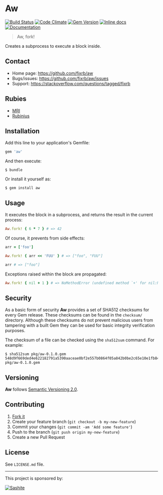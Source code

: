 # Aw

[![Build Status](https://travis-ci.org/fixrb/aw.svg?branch=master)][travis]
[![Code Climate](https://codeclimate.com/github/fixrb/aw/badges/gpa.svg)][codeclimate]
[![Gem Version](https://badge.fury.io/rb/aw.svg)][gem]
[![Inline docs](http://inch-ci.org/github/fixrb/aw.svg?branch=master)][inchpages]
[![Documentation](http://img.shields.io/:yard-docs-38c800.svg)][rubydoc]

> Aw, fork!

Creates a subprocess to execute a block inside.

## Contact

* Home page: https://github.com/fixrb/aw
* Bugs/issues: https://github.com/fixrb/aw/issues
* Support: https://stackoverflow.com/questions/tagged/fixrb

## Rubies

* [MRI](https://www.ruby-lang.org/)
* [Rubinius](https://rubinius.com/)

## Installation

Add this line to your application's Gemfile:

```ruby
gem 'aw'
```

And then execute:

    $ bundle

Or install it yourself as:

    $ gem install aw

## Usage

It executes the block in a subprocess, and returns the result in the current process:

```ruby
Aw.fork! { 6 * 7 } # => 42
```

Of course, it prevents from side effects:

```ruby
arr = ['foo']

Aw.fork! { arr << 'FUU' } # => ["foo", "FUU"]

arr # => ["foo"]
```

Exceptions raised within the block are propagated:

```ruby
Aw.fork! { nil + 1 } # => NoMethodError (undefined method `+' for nil:NilClass)
```

## Security

As a basic form of security __Aw__ provides a set of SHA512 checksums for
every Gem release.  These checksums can be found in the `checksum/` directory.
Although these checksums do not prevent malicious users from tampering with a
built Gem they can be used for basic integrity verification purposes.

The checksum of a file can be checked using the `sha512sum` command.  For
example:

    $ sha512sum pkg/aw-0.1.0.gem
    548d9f669ded4e622182791a5390aaceae0bf2e557b0864f05a842b0be2c65e10e1fb8499f49a3b9efd0e8eaeb691351b1c670d6316ce49965a99683b1071389  pkg/aw-0.1.0.gem

## Versioning

__Aw__ follows [Semantic Versioning 2.0](https://semver.org/).

## Contributing

1. [Fork it](https://github.com/fixrb/aw/fork)
2. Create your feature branch (`git checkout -b my-new-feature`)
3. Commit your changes (`git commit -am 'Add some feature'`)
4. Push to the branch (`git push origin my-new-feature`)
5. Create a new Pull Request

## License

See `LICENSE.md` file.

[gem]: https://rubygems.org/gems/aw
[travis]: https://travis-ci.org/fixrb/aw
[codeclimate]: https://codeclimate.com/github/fixrb/aw
[inchpages]: http://inch-ci.org/github/fixrb/aw
[rubydoc]: http://rubydoc.info/gems/aw/frames

***

This project is sponsored by:

[![Sashite](https://sashite.com/img/sashite.png)](https://sashite.com/)
